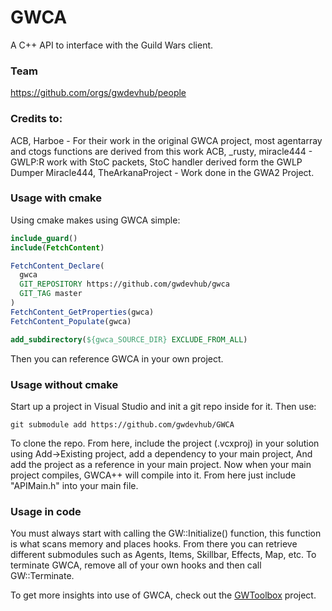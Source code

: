 # GWCA #

A C++ API to interface with the Guild Wars client.

### Team ###

https://github.com/orgs/gwdevhub/people

### Credits to: ###

ACB, Harboe - For their work in the original GWCA project, most agentarray and ctogs functions are derived from this work
ACB, _rusty, miracle444 - GWLP:R work with StoC packets, StoC handler derived form the GWLP Dumper
Miracle444, TheArkanaProject - Work done in the GWA2 Project.

### Usage with cmake ###

Using cmake makes using GWCA simple:

```cmake
include_guard()
include(FetchContent)

FetchContent_Declare(
  gwca
  GIT_REPOSITORY https://github.com/gwdevhub/gwca
  GIT_TAG master
)
FetchContent_GetProperties(gwca)
FetchContent_Populate(gwca)

add_subdirectory(${gwca_SOURCE_DIR} EXCLUDE_FROM_ALL)
```

Then you can reference GWCA in your own project.

### Usage without cmake ###

Start up a project in Visual Studio and init a git repo inside for it. Then use:

```
git submodule add https://github.com/gwdevhub/GWCA
```

To clone the repo. From here, include the project (.vcxproj) in your solution using Add->Existing project, add a dependency to your main project, And add the project as a reference in your main project. Now when your main project compiles, GWCA++ will compile into it. From here just include "APIMain.h" into your main file.

### Usage in code ###

You must always start with calling the GW::Initialize() function, this function is what scans memory and places hooks.
From there you can retrieve different submodules such as Agents, Items, Skillbar, Effects, Map, etc.
To terminate GWCA, remove all of your own hooks and then call GW::Terminate.

To get more insights into use of GWCA, check out the [GWToolbox](https://github.com/gwdevhub/GWToolboxpp) project.